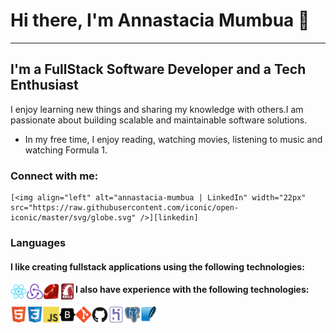 

# Hi there, I'm Annastacia Mumbua 👋

---

## I'm a FullStack Software Developer and a Tech Enthusiast

I enjoy learning new things and sharing my knowledge with others.I am passionate about building scalable and maintainable software solutions.

- In my free time, I enjoy reading, watching movies, listening to music and watching Formula 1.

### Connect with me:
    
    [<img align="left" alt="annastacia-mumbua | LinkedIn" width="22px" src="https://raw.githubusercontent.com/iconic/open-iconic/master/svg/globe.svg" />][linkedin]







### Languages

#### I like creating fullstack applications using the following technologies:



<img align="left" alt="React" width="26px" src="https://raw.githubusercontent.com/devicons/devicon/master/icons/react/react-original.svg" />



<img align="left" alt="Redux" width="26px" src="https://raw.githubusercontent.com/devicons/devicon/master/icons/redux/redux-original.svg" />



<img align="left" alt="Ruby" width="26px" src="https://raw.githubusercontent.com/devicons/devicon/master/icons/ruby/ruby-original.svg" />


<img align="left" alt="Rails" width="26px" src="https://raw.githubusercontent.com/devicons/devicon/master/icons/rails/rails-original-wordmark.svg" />

#### I also have experience with the following technologies:

<img align="left" alt="HTML" width="26px" src="https://raw.githubusercontent.com/devicons/devicon/master/icons/html5/html5-original.svg" />

<img align="left" alt="CSS" width="26px" src="https://raw.githubusercontent.com/devicons/devicon/master/icons/css3/css3-original.svg" />



<img align="left" alt="JavaScript" width="26px" src="https://raw.githubusercontent.com/devicons/devicon/master/icons/javascript/javascript-original.svg" />



<img align="left" alt="Bootstrap" width="26px" src="https://raw.githubusercontent.com/devicons/devicon/master/icons/bootstrap/bootstrap-plain.svg" />



<img align="left" alt="Git" width="26px" src="https://raw.githubusercontent.com/devicons/devicon/master/icons/git/git-original.svg" />



<img align="left" alt="GitHub" width="26px" src="https://raw.githubusercontent.com/devicons/devicon/master/icons/github/github-original.svg" />



<img align="left" alt="Heroku" width="26px" src="https://raw.githubusercontent.com/devicons/devicon/master/icons/heroku/heroku-original.svg" />



<img align="left" alt="Postgres" width="26px" src="https://raw.githubusercontent.com/devicons/devicon/master/icons/postgresql/postgresql-original.svg" />


<img align="left" alt="SQLite3" width="26px" src="https://raw.githubusercontent.com/devicons/devicon/master/icons/sqlite/sqlite-original.svg" />


